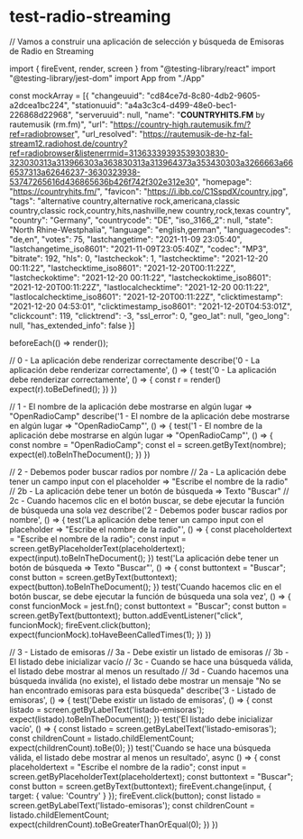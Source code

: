 # test-radio-streaming

// Vamos a construir una aplicación de selección y búsqueda de Emisoras de Radio en Streaming

import { fireEvent, render, screen } from "@testing-library/react"
import "@testing-library/jest-dom"
import App from "./App"

const mockArray = [{ "changeuuid": "cd84ce7d-8c80-4db2-9605-a2dcea1bc224", "stationuuid": "a4a3c3c4-d499-48e0-bec1-226868d22968", "serveruuid": null, "name": "__COUNTRYHITS.FM__ by rautemusik (rm.fm)", "url": "https://country-high.rautemusik.fm/?ref=radiobrowser", "url_resolved": "https://rautemusik-de-hz-fal-stream12.radiohost.de/country?ref=radiobrowser&listenerrmid=31363339393539303830-323030313a313966303a363830313a313964373a353430303a3266663a666537313a62646237-3630323938-53747265616d436865636b426f742f302e312e30", "homepage": "https://countryhits.fm/", "favicon": "https://i.ibb.co/C1SspdX/country.jpg", "tags": "alternative country,alternative rock,americana,classic country,classic rock,country,hits,nashville,new country,rock,texas country", "country": "Germany", "countrycode": "DE", "iso_3166_2": null, "state": "North Rhine-Westphalia", "language": "english,german", "languagecodes": "de,en", "votes": 75, "lastchangetime": "2021-11-09 23:05:40", "lastchangetime_iso8601": "2021-11-09T23:05:40Z", "codec": "MP3", "bitrate": 192, "hls": 0, "lastcheckok": 1, "lastchecktime": "2021-12-20 00:11:22", "lastchecktime_iso8601": "2021-12-20T00:11:22Z", "lastcheckoktime": "2021-12-20 00:11:22", "lastcheckoktime_iso8601": "2021-12-20T00:11:22Z", "lastlocalchecktime": "2021-12-20 00:11:22", "lastlocalchecktime_iso8601": "2021-12-20T00:11:22Z", "clicktimestamp": "2021-12-20 04:53:01", "clicktimestamp_iso8601": "2021-12-20T04:53:01Z", "clickcount": 119, "clicktrend": -3, "ssl_error": 0, "geo_lat": null, "geo_long": null, "has_extended_info": false }]

beforeEach(() => render(<App />));

// 0 - La aplicación debe renderizar correctamente
describe('0 - La aplicación debe renderizar correctamente', () => {
  test('0 - La aplicación debe renderizar correctamente', () => {
    const r = render(<App />)
    expect(r).toBeDefined();
  })
})

// 1 - El nombre de la aplicación debe mostrarse en algún lugar => "OpenRadioCamp"
describe('1 - El nombre de la aplicación debe mostrarse en algún lugar => "OpenRadioCamp"', () => {
  test('1 - El nombre de la aplicación debe mostrarse en algún lugar => "OpenRadioCamp"', () => {
    const nombre = "OpenRadioCamp";
    const el = screen.getByText(nombre);
    expect(el).toBeInTheDocument();
  })
})

// 2 - Debemos poder buscar radios por nombre
// 2a - La aplicación debe tener un campo input con el placeholder => "Escribe el nombre de la radio"
// 2b - La aplicación debe tener un botón de búsqueda => Texto "Buscar"
// 2c - Cuando hacemos clic en el botón buscar, se debe ejecutar la función de búsqueda una sola vez
describe('2 - Debemos poder buscar radios por nombre', () => {
  test('La aplicación debe tener un campo input con el placeholder => "Escribe el nombre de la radio"', () => {
    const placeholdertext = "Escribe el nombre de la radio";
    const input = screen.getByPlaceholderText(placeholdertext);
    expect(input).toBeInTheDocument();
  })
  test('La aplicación debe tener un botón de búsqueda => Texto "Buscar"', () => {
    const buttontext = "Buscar";
    const button = screen.getByText(buttontext);
    expect(button).toBeInTheDocument();
  })
  test('Cuando hacemos clic en el botón buscar, se debe ejecutar la función de búsqueda una sola vez', () => {
    const funcionMock = jest.fn();
    const buttontext = "Buscar";
    const button = screen.getByText(buttontext);
    button.addEventListener("click", funcionMock);
    fireEvent.click(button);
    expect(funcionMock).toHaveBeenCalledTimes(1);
  })
})

// 3 - Listado de emisoras
// 3a - Debe existir un listado de emisoras
// 3b - El listado debe inicializar vacío
// 3c - Cuando se hace una búsqueda válida, el listado debe mostrar al menos un resultado
// 3d - Cuando hacemos una búsqueda inválida (no existe), el listado debe mostrar un mensaje "No se han encontrado emisoras para esta búsqueda"
describe('3 - Listado de emisoras', () => {
  test('Debe existir un listado de emisoras', () => {
    const listado = screen.getByLabelText('listado-emisoras');
    expect(listado).toBeInTheDocument();
  })
  test('El listado debe inicializar vacío', () => {
    const listado = screen.getByLabelText('listado-emisoras');
    const childrenCount = listado.childElementCount;
    expect(childrenCount).toBe(0);
  })
  test('Cuando se hace una búsqueda válida, el listado debe mostrar al menos un resultado', async () => {
    const placeholdertext = "Escribe el nombre de la radio";
    const input = screen.getByPlaceholderText(placeholdertext);
    const buttontext = "Buscar";
    const button = screen.getByText(buttontext);
    fireEvent.change(input, { target: { value: 'Country' } });
    fireEvent.click(button);
    const listado = screen.getByLabelText('listado-emisoras');
    const childrenCount = listado.childElementCount;
    expect(childrenCount).toBeGreaterThanOrEqual(0);
  })
})
